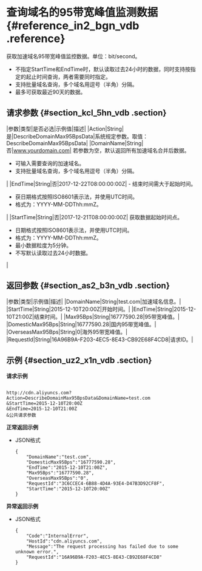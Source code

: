 # 查询域名的95带宽峰值监测数据 {#reference_in2_bgn_vdb .reference}

获取加速域名95带宽峰值监控数据。单位：bit/second。

-   不指定StartTime和EndTime时，默认读取过去24小时的数据，同时支持按指定的起止时间查询，两者需要同时指定。
-   支持批量域名查询，多个域名用逗号（半角）分隔。
-   最多可获取最近90天的数据。

## 请求参数 {#section_kcl_5hn_vdb .section}

|参数|类型|是否必选|示例值|描述|
|Action|String|是|DescribeDomainMax95BpsData|系统规定参数。取值：DescribeDomainMax95BpsData|
|DomainName|String|否|www.yourdomain.com| 若参数为空，默认返回所有加速域名合并后数据。

 -   可输入需要查询的加速域名。
-   支持批量域名查询，多个域名用逗号（半角）分隔。

 |
|EndTime|String|否|2017-12-22T08:00:00:00Z| -   结束时间需大于起始时间。
-   获日期格式按照ISO8601表示法，并使用UTC时间。
-   格式为：YYYY-MM-DDThh:mmZ。

 |
|StartTime|String|否|2017-12-21T08:00:00:00Z| 获取数据起始时间点。

 -   日期格式按照ISO8601表示法，并使用UTC时间。
-   格式为：YYYY-MM-DDThh:mmZ。
-   最小数据粒度为5分钟。
-   不写默认读取过去24小时数据。

 |

## 返回参数 {#section_as2_b3n_vdb .section}

|参数|类型|示例值|描述|
|DomainName|String|test.com|加速域名信息。|
|StartTime|String|2015-12-10T20:00Z|开始时间。|
|EndTime|String|2015-12-10T21:00Z|结束时间。|
|Max95Bps|String|16777590.28|95带宽峰值。|
|DomesticMax95Bps|String|16777590.28|国内95带宽峰值。|
|OverseasMax95Bps|String|0|海外95带宽峰值。|
|RequestId|String|16A96B9A-F203-4EC5-8E43-CB92E68F4CD8|请求ID。|

## 示例 {#section_uz2_x1n_vdb .section}

**请求示例**

```

http://cdn.aliyuncs.com?Action=DescribeDomainMax95BpsData&DomainName=test.com
&StartTime=2015-12-10T20:00Z
&EndTime=2015-12-10T21:00Z
&公共请求参数
```

**正常返回示例**

-   JSON格式

    ```
    {
        "DomainName":"test.com",
        "DomesticMax95Bps":"16777590.28",
        "EndTime":"2015-12-10T21:00Z",
        "Max95Bps":"16777590.28",
        "OverseasMax95Bps":"0",
        "RequestId":"3C6CCEC4-6B88-4D4A-93E4-D47B3D92CF8F",
        "StartTime":"2015-12-10T20:00Z"
    }
    ```


**异常返回示例**

-   JSON格式

    ```
    {
        "Code":"InternalError",
        "HostId":"cdn.aliyuncs.com",
        "Message":"The request processing has failed due to some unknown error.",
        "RequestId":"16A96B9A-F203-4EC5-8E43-CB92E68F4CD8"
    }
    ```



